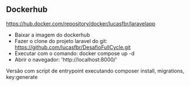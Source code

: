## Dockerhub

https://hub.docker.com/repository/docker/lucasfbr/laravelapp

- Baixar a imagem do dockerhub
- Fazer o clone do projeto laravel do git: https://github.com/lucasfbr/DesafioFullCycle.git
- Executar com o comando: docker compose up -d
- Abrir o navegador: 'http://localhost:8000/'

Versão com script de entrypoint executando composer install, migrations, key:generate
